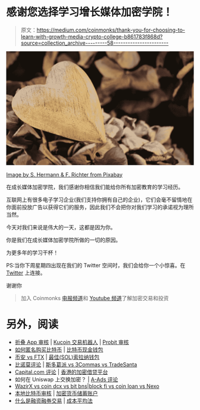 # 感谢您选择学习增长媒体加密学院！

> 原文：<https://medium.com/coinmonks/thank-you-for-choosing-to-learn-with-growth-media-crypto-college-b861783f868d?source=collection_archive---------58----------------------->

![](img/0cedbecacd4eb6ca2841d69a82eb4982.png)

[Image by S. Hermann & F. Richter from Pixabay](https://cdn.pixabay.com/photo/2017/11/13/11/46/heart-2945403_1280.jpg)

在成长媒体加密学院，我们感谢你相信我们能给你所有加密教育的学习经历。

互联网上有很多电子学习企业(我们支持你拥有自己的企业)，它们会毫不留情地在你面前投放广告以获得它们的服务，因此我们不会把你对我们学习的承诺视为理所当然。

今天对我们来说是伟大的一天，这都是因为你。

你是我们在成长媒体加密学院所做的一切的原因。

为更多年的学习干杯！

PS:当你下周星期四出现在我们的 Twitter 空间时，我们会给你一个小惊喜。在 [Twitter](https://mobile.twitter.com/GMCryptoCollege) 上连接。

谢谢你

> 加入 Coinmonks [电报频道](https://t.me/coincodecap)和 [Youtube 频道](https://www.youtube.com/c/coinmonks/videos)了解加密交易和投资

# 另外，阅读

*   [折叠 App 审核](https://coincodecap.com/fold-app-review) | [Kucoin 交易机器人](/coinmonks/kucoin-trading-bot-automate-your-trades-8cf0ca2138e0) | [Probit 审核](https://coincodecap.com/probit-review)
*   [如何匿名购买比特币](https://coincodecap.com/buy-bitcoin-anonymously) | [比特币现金钱包](https://coincodecap.com/bitcoin-cash-wallets)
*   [币安 vs FTX](https://coincodecap.com/binance-vs-ftx) | [最佳(SOL)索拉纳钱包](https://coincodecap.com/solana-wallets)
*   [比诺莫评论](https://coincodecap.com/binomo-review) | [斯多葛派 vs 3Commas vs TradeSanta](https://coincodecap.com/stoic-vs-3commas-vs-tradesanta)
*   [Capital.com 评论](https://coincodecap.com/capital-com-review) | [香港的加密借贷平台](https://coincodecap.com/crypto-lending-hong-kong)
*   如何在 Uniswap 上交换加密？ | [A-Ads 评论](https://coincodecap.com/a-ads-review)
*   [WazirX vs coin dcx vs bit bns](/coinmonks/wazirx-vs-coindcx-vs-bitbns-149f4f19a2f1)|[block fi vs coin loan vs Nexo](/coinmonks/blockfi-vs-coinloan-vs-nexo-cb624635230d)
*   [本地比特币审核](/coinmonks/localbitcoins-review-6cc001c6ed56) | [加密货币储蓄账户](https://coincodecap.com/cryptocurrency-savings-accounts)
*   [什么是融资融券交易](https://coincodecap.com/margin-trading) | [成本平均法](https://coincodecap.com/dca)